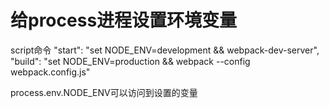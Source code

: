 # 给process进程设置环境变量

script命令
"start": "set NODE_ENV=development && webpack-dev-server",
"build": "set NODE_ENV=production && webpack --config webpack.config.js"


process.env.NODE_ENV可以访问到设置的变量